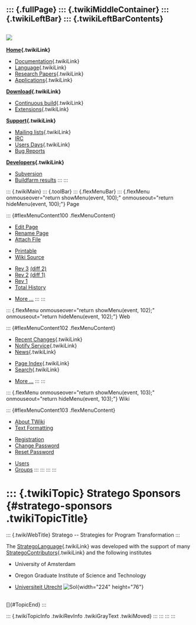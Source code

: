 ::: {.fullPage}
::: {.twikiMiddleContainer}
::: {.twikiLeftBar}
::: {.twikiLeftBarContents}
  ----------------------------------------------------------------------------------
  [![](../pub/Stratego/StrategoLogo/StrategoLogoTextlessWhite-100px.png)](WebHome)
  ----------------------------------------------------------------------------------

**[Home](WebHome){.twikiLink}**

-   [Documentation](StrategoDocumentation){.twikiLink}
-   [Language](StrategoLanguage){.twikiLink}
-   [Research Papers](StrategoPublications){.twikiLink}
-   [Applications](StrategoApplication){.twikiLink}

**[Download](StrategoDownload){.twikiLink}**

-   [Continuous build](ContinuousBuild){.twikiLink}
-   [Extensions](AdditionalPackageDownload){.twikiLink}

**[Support](StrategoSupport){.twikiLink}**

-   [Mailing lists](MailingList){.twikiLink}
-   [IRC](irc://irc.freenode.net/#stratego)
-   [Users Days](StrategoUsersDay){.twikiLink}
-   [Bug Reports](http://yellowgrass.org/project/StrategoXT)

**[Developers](StrategoDev){.twikiLink}**

-   [Subversion](https://svn.strategoxt.org/repos/StrategoXT/strategoxt/trunk)
-   [Buildfarm
    results](http://hydra.nixos.org/jobset/strategoxt/strategoxt-release/all)
:::
:::

::: {.twikiMain}
::: {.toolBar}
::: {.flexMenuBar}
::: {.flexMenu onmouseover="return showMenu(event, 100);" onmouseout="return hideMenu(event, 100);"}
Page

::: {#flexMenuContent100 .flexMenuContent}
-   [Edit
    Page](http://www.program-transformation.org/edit/Stratego/StrategoSponsors?t=1536825683)
-   [Rename
    Page](http://www.program-transformation.org/rename/Stratego/StrategoSponsors)
-   [Attach
    File](http://www.program-transformation.org/attach/Stratego/StrategoSponsors)

<!-- -->

-   [Printable](http://www.program-transformation.org/view/Stratego/StrategoSponsors?skin=print.pattern)
-   [Wiki
    Source](http://www.program-transformation.org/view/Stratego/StrategoSponsors?skin=text&raw=on&contenttype=text/plain)

<!-- -->

-   [Rev
    3](http://www.program-transformation.org/view/Stratego/StrategoSponsors?rev=1.3)
    [(diff 2)](http://www.program-transformation.org/rdiff/Stratego/StrategoSponsors?rev1=1.3&rev2=1.2)
-   [Rev
    2](http://www.program-transformation.org/view/Stratego/StrategoSponsors?rev=1.2)
    [(diff 1)](http://www.program-transformation.org/rdiff/Stratego/StrategoSponsors?rev1=1.2&rev2=1.1)
-   [Rev
    1](http://www.program-transformation.org/view/Stratego/StrategoSponsors?rev=1.1)
-   [Total
    History](http://www.program-transformation.org/rdiff/Stratego/StrategoSponsors)

<!-- -->

-   [More
    \...](http://www.program-transformation.org/oops/Stratego/StrategoSponsors?template=oopsmore&param1=1.3&param2=1.3)
:::
:::

::: {.flexMenu onmouseover="return showMenu(event, 102);" onmouseout="return hideMenu(event, 102);"}
Web

::: {#flexMenuContent102 .flexMenuContent}
-   [Recent Changes](WebChanges){.twikiLink}
-   [Notify Service](WebNotify){.twikiLink}
-   [News](WebNews){.twikiLink}

<!-- -->

-   [Page Index](WebIndex){.twikiLink}
-   [Search](WebSearch){.twikiLink}

<!-- -->

-   [More
    \...](http://www.program-transformation.org/oops/Stratego/StrategoSponsors?template=oopsmore&param1=1.3&param2=1.3)
:::
:::

::: {.flexMenu onmouseover="return showMenu(event, 103);" onmouseout="return hideMenu(event, 103);"}
Wiki

::: {#flexMenuContent103 .flexMenuContent}
-   [About
    TWiki](http://www.program-transformation.org/view/TWiki/WebHome)
-   [Text
    Formatting](http://www.program-transformation.org/view/TWiki/TextFormattingRules)

<!-- -->

-   [Registration](http://www.program-transformation.org/view/TWiki/TWikiRegistration)
-   [Change
    Password](http://www.program-transformation.org/view/TWiki/ChangePassword)
-   [Reset
    Password](http://www.program-transformation.org/view/TWiki/ResetPassword)

<!-- -->

-   [Users](http://www.program-transformation.org/view/Main/TWikiUsers)
-   [Groups](http://www.program-transformation.org/view/Main/TWikiGroups)
:::
:::
:::
:::

::: {.twikiTopic}
Stratego Sponsors {#stratego-sponsors .twikiTopicTitle}
=================

::: {.twikiWebTitle}
Stratego \-- Strategies for Program Transformation
:::

The [StrategoLanguage](StrategoLanguage){.twikiLink} was developed with
the support of many
[StrategoContributors](StrategoContributors){.twikiLink} and the
following institutes

-   University of Amsterdam

<!-- -->

-   Oregon Graduate Institute of Science and Technology

<!-- -->

-   [Universiteit Utrecht](http://www.uu.nl)
    ![Sol](../pub/Stratego/StrategoSponsors/uu_home_top_trimmed.png){width="224"
    height="76"}

\
[]{#TopicEnd}
:::

::: {.twikiTopicInfo .twikiRevInfo .twikiGrayText .twikiMoved}
:::
:::
:::
:::

